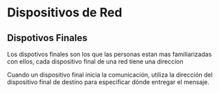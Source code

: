 # Dispositivos de Red

## Dispotivos Finales 

Los dispotivos finales son los que las personas estan mas familiarizadas con ellos, cada dispositivo final de una red tiene una direccion

Cuando un dispositivo final inicia la comunicación, utiliza la dirección del dispositivo final de destino para especificar dónde entregar el mensaje.